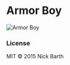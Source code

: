 # Armor Boy

![Armor Boy](https://cdn.rawgit.com/nickbarth/ArmorBoy/master/screenshot.png)

### License

MIT &copy; 2015 Nick Barth
